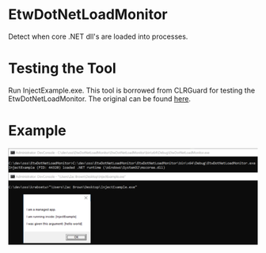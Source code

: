 # EtwDotNetLoadMonitor
Detect when core .NET dll's are loaded into processes.

# Testing the Tool
Run InjectExample.exe. This tool is borrowed from CLRGuard for testing the EtwDotNetLoadMonitor. The original can be found [here](https://github.com/endgameinc/ClrGuard/blob/master/Testing/InjectExample.exe).

# Example
![](images/example.png)